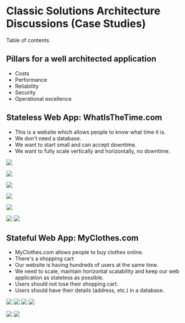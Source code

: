 # Classic Solutions Architecture Discussions (Case Studies)

Table of contents

## Pillars for a well architected application

- Costs
- Performance
- Reliability
- Security
- Operational excellence

## Stateless Web App: WhatIsTheTime.com

- This is a website which allows people to know what time it is.
- We don't need a database.
- We want to start small and can accept downtime.
- We want to fully scale vertically and horizontally, no downtime.

![](https://github.com/aditya109/journey-aws-cloud-architect/raw/main/08-classic-solutions-architecture-discussions/assets/simple-solution-whattimeisitdotcom.svg)

![](https://github.com/aditya109/journey-aws-cloud-architect/raw/main/08-classic-solutions-architecture-discussions/assets/scaling-vertically-whattimeisitdotcom.svg)

![](https://github.com/aditya109/journey-aws-cloud-architect/raw/main/08-classic-solutions-architecture-discussions/assets/scaling-horizontally-whattimeisitdotcom.svg)

![](https://github.com/aditya109/journey-aws-cloud-architect/raw/main/08-classic-solutions-architecture-discussions/assets/scaling-horizontally-2-whattimeisitdotcom.svg)

![](https://github.com/aditya109/journey-aws-cloud-architect/raw/main/08-classic-solutions-architecture-discussions/assets/scaling-horizontally-3-whattimeisitdotcom.svg)

![](https://github.com/aditya109/journey-aws-cloud-architect/raw/main/08-classic-solutions-architecture-discussions/assets/scaling-horizontally-asg-whattimeisitdotcom.svg)
![](https://github.com/aditya109/journey-aws-cloud-architect/raw/main/08-classic-solutions-architecture-discussions/assets/scaling-horizontally-disaster-resilience-whattimeisitdotcom.svg)

## Stateful Web App: MyClothes.com

- MyClothes.com allows people to buy clothes online.
- There's a shopping cart
- Our website is having hundreds of users at the same time.
- We need to scale, maintain horizontal scalability and keep our web application as stateless as possible.
- Users should not lose their shopping cart.
- Users should have their details (address, etc.) in a database.

![](https://github.com/aditya109/journey-aws-cloud-architect/raw/main/08-classic-solutions-architecture-discussions/assets/simple-solution-myclothesdotcom.svg)
![](https://github.com/aditya109/journey-aws-cloud-architect/raw/main/08-classic-solutions-architecture-discussions/assets/session-affinity-myclothesdotcom.svg)
![](https://github.com/aditya109/journey-aws-cloud-architect/raw/main/08-classic-solutions-architecture-discussions/assets/client-side-user-cookies-plain-myclothesdotcom.svg)
![](https://github.com/aditya109/journey-aws-cloud-architect/raw/main/08-classic-solutions-architecture-discussions/assets/user-cookies-plain-myclothesdotcom.svg)

![](https://github.com/aditya109/journey-aws-cloud-architect/raw/main/08-classic-solutions-architecture-discussions/assets/server-sessions-myclothesdotcom.svg)
![](https://github.com/aditya109/journey-aws-cloud-architect/raw/main/08-classic-solutions-architecture-discussions/assets/persistent-storage-myclothesdotcom.svg)
